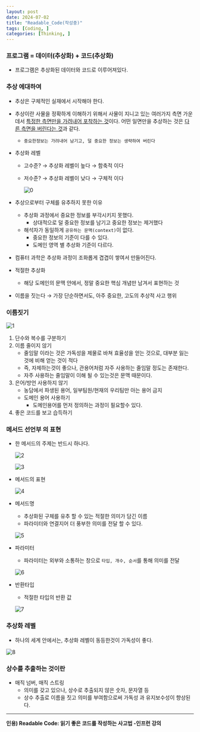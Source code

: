 ```yaml
---
layout: post
date: 2024-07-02
title: "Readable_Code(작성중)"
tags: [Coding, ]
categories: [Thinking, ]
---
```



### 프로그램 =  데이터(추상화) + 코드(추상화)

  - 프로그램은 추상화된 데이터와 코드로 이루어져있다.


### 추상 에대하여

  - 추상은 구체적인 실재에서 시작해야 한다.
  - 추상이란 사물을 정확하게 이해하기 위해서 사물이 지니고 있는 여러가지 측면 가운데서 <u>특정한 측면만을 가려내어 포착하는 것</u>이다. 어떤 일면만을 추상하는 것은 <u>다른 측면을 버린다는 것</u>과 같다.
	- `중요한정보는 가려내어 남기고, 덜 중요한 정보는 생략하여 버린다`
  - 추상화 레벨
	- 고수준? → 추상화 레벨이 높다 → 함축적 이다
	- 저수준? → 추상화 레벨이 낮다 → 구체적 이다

		![0](/assets/img/2024-07-02-Readable_Code(작성중).md/0.png)

  - 추상으로부터 구체를 유추하지 못한 이유
	- 추상화 과정에서 중요한 정보를 부각시키지 못했다.
		- 상대적으로 덜 중요한 정보를 남기고 중요한 정보는 제거했다
	- 해석자가 동일하게 `공유하는 문맥(context)`이 없다.
		- 중요한 정보의 기준이 다를 수 있다.
		- 도메인 영역 별 추상화 기준이 다르다.
  - 컴퓨터 과학은 추상화 과정이 조화롭게 겹겹이 쌓여서 만들어진다.
  - 적절한 추상화
	- 해당 도메인의 문맥 안에서, 정말 중요한 핵심 개념만 남겨서 표현하는 것
  - 이름을 짓는다 → 가장 단순하면서도, 아주 중요한, 고도의 추상적 사고 행위


### 이름짓기


![1](/assets/img/2024-07-02-Readable_Code(작성중).md/1.png)

1. 단수와 복수를 구분하기
2. 이름 줄이지 않기
	- 줄임말 이라는 것은 가독성을 제물로 바쳐 효율성을 얻는 것으로, 대부분 잃는 것에 비해 얻는 것이 적다
	- 즉, 자제하는것이 좋으나, 관용어처럼 자주 사용하는 줄임말 정도는 존재한다.
	- 자주 사용하는 줄임말이 이해 될 수 있는것은 문맥 때문이다.
3. 은어/방언 사용하지 않기
	- 농담에서 파생된 용어, 일부팀원/현재의 우리팀만 아는 용어 금지
	- 도메인 용어 사용하기
		- 도메인용어를 먼저 정의하는 과정이 필요할수 있다.
4. 좋은 코드를 보고 습득하기


### 메서드 선언부 의 표현

  - 한 메서드의 주제는 반드시 하나다.

	![2](/assets/img/2024-07-02-Readable_Code(작성중).md/2.png)


	![3](/assets/img/2024-07-02-Readable_Code(작성중).md/3.png)

  - 메서드의 표현

	![4](/assets/img/2024-07-02-Readable_Code(작성중).md/4.png)

  - 메서드명
	- 추상화된 구체를 유추 할 수 있는 적절한 의미가 담긴 이름
	- 파라미터와 연결지어 더 풍부한 의미를 전달 할 수 있다.

	![5](/assets/img/2024-07-02-Readable_Code(작성중).md/5.png)

  - 파라미터
	- 파라미터는 외부와 소통하는 창으로 `타입, 개수, 순서`를 통해 의미를 전달

	![6](/assets/img/2024-07-02-Readable_Code(작성중).md/6.png)

  - 반환타입
	- 적절한 타입의 반환 값

	![7](/assets/img/2024-07-02-Readable_Code(작성중).md/7.png)



### 추상화 레벨

  - 하나의 세계 안에서는, 추상화 레벨이 동등한것이 가독성이 좋다.

![8](/assets/img/2024-07-02-Readable_Code(작성중).md/8.png)



### 상수를 추출하는 것이란

  - 매직 넘버, 매직 스트링
	- 의미를 갖고 있으나, 상수로 추출되지 않은 숫자, 문자열 등
	- 상수 추출로 이름을 짓고 의미를 부여함으로써 가독성 과 유지보수성이 향상된다.

---


**인용) Readable Code: 읽기 좋은 코드를 작성하는 사고법 -인프런 강의**

